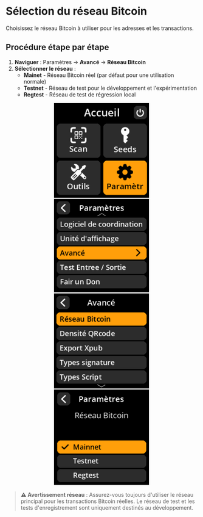 # Sélection du réseau Bitcoin

Choisissez le réseau Bitcoin à utiliser pour les adresses et les transactions.

## Procédure étape par étape

1. **Naviguer** : Paramètres → **Avancé** → **Réseau Bitcoin**
2. **Sélectionner le réseau** :
     - **Mainet** - Réseau Bitcoin réel (par défaut pour une utilisation normale)
     - **Testnet** - Réseau de test pour le développement et l'expérimentation
     - **Regtest** - Réseau de test de régression local

<div align="center">
     <img src="images/HomeScreenSettingsSelectView_dc_as_fr.png" alt="Menu de sélection des paramètres" width="250"/>
</div>

<div align="center">
     <img src="images/SettingsMainMenuAdvancedSelectView_dc_as_fr.png" alt="Menu de sélection avancé" width="250"/>
</div>

<div align="center">
     <img src="images/BitcoinNetworkSelectView_dc_as_fr.png" alt="Menu de sélection du réseau" width="250"/>
</div>

<div align="center">
     <img src="images/SettingsEntryUpdateSelectionView_network_dc_as_fr.png" alt="Sélection du réseau Bitcoin" width="250"/>
</div>

> **⚠️ Avertissement réseau** : Assurez-vous toujours d'utiliser le réseau principal pour les transactions Bitcoin réelles. Le réseau de test et les tests d'enregistrement sont uniquement destinés au développement.
